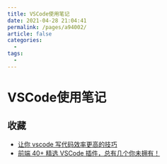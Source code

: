 ```yaml
---
title: VSCode使用笔记
date: 2021-04-28 21:04:41
permalink: /pages/a94002/
article: false
categories:
  - 
tags:
  - 
---
```

# VSCode使用笔记

## 收藏

- [让你 vscode 写代码效率更高的技巧](https://mp.weixin.qq.com/s/HpVCE8Du7A3Buf9bxSfV_Q)
- [前端 40+ 精选 VSCode 插件，总有几个你未拥有！](https://mp.weixin.qq.com/s/qDTfXiHnVn1c_kDzv93NWA)
